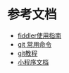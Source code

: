 参考文档
=======

<!-- links -->
+ [fiddler使用指南](./docs/fiddler使用指南.md)
+ [git 常用命令](./docs/git-commands.md)
+ [git教程](./docs/git-teaching.md)
+ [小程序文档](./docs/wxapp_note.md)
